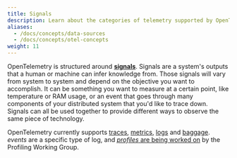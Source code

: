```yaml
---
title: Signals
description: Learn about the categories of telemetry supported by OpenTelemetry
aliases:
  - /docs/concepts/data-sources
  - /docs/concepts/otel-concepts
weight: 11
---
```


OpenTelemetry is structured around **[signals][]**. Signals are a system's
outputs that a human or machine can infer knowledge from. Those signals will
vary from system to system and depend on the objective you want to accomplish.
It can be something you want to measure at a certain point, like temperature or
RAM usage, or an event that goes through many components of your distributed
system that you'd like to trace down. Signals can all be used together to
provide different ways to observe the same piece of technology.

OpenTelemetry currently supports [traces](/docs/concepts/traces),
[metrics](/docs/concepts/metrics), [logs](/docs/concepts/logs) and
[baggage](/docs/concepts/baggage). _events_ are a specific type of log, and
[_profiles_ are being worked on](https://github.com/open-telemetry/oteps/blob/main/text/profiles/0212-profiling-vision.md)
by the Profiling Working Group.

[signals]: /docs/specs/otel/glossary/#signals
